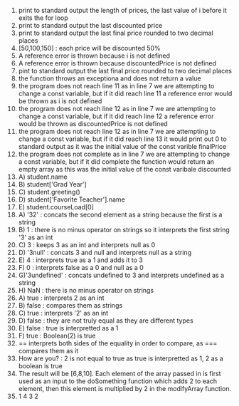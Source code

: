 1. print to standard output the length of prices, the last value of i before it exits the for loop
2. print to standard output the last discounted price
3. print to standard output the last final price rounded to two decimal places
4. [50,100,150] : each price will be discounted 50%
5. A reference error is thrown because i is not defined
6. A reference error is thrown because discountedPrice is not defined
7. pint to standard output the last final price rounded to two decimal places
8. the function throws an exceptiona and does not return a value
9. the program does not reach line 11 as in line 7 we are attempting to change a const variable, but if it did reach line 11 a reference error would be thrown as i is not defined
10. the program does not reach line 12 as in line 7 we are attempting to change a const variable, but if it did reach line 12 a reference error would be thrown as discountedPrice is not defined
11. the program does not reach line 12 as in line 7 we are attempting to change a const variable, but if it did reach line 13 it would print out 0 to standard output as it was the initial value of the const varible finalPrice
12. the program does not complete as in line 7 we are attempting to change a const variable, but if it did complete the function would return an empty array as this was the initial value of the const varibale discounted
13. A) student.name
13. B) student['Grad Year']
13. C) student.greeting()
13. D) student['Favorite Teacher'].name
13. E) student.courseLoad[0]
14. A) '32' : concats the second element as a string because the first is a string
14. B) 1 : there is no minus operator on strings so it interprets the first string '3' as an int
14. C) 3 : keeps 3 as an int and interprets null as 0
14. D) '3null' : concats 3 and null and interprets null as a string
14. E) 4 : interprets true as a 1 and adds it to 3
14. F) 0 : interprets false as a 0 and null as a 0
14. G)'3undefined' : concats undefined to 3 and interprets undefined as a string
14. H) NaN : there is no minus operator on strings
15. A) true : interprets 2 as an int
15. B) false : compares them as strings
15. C) true : interprets '2' as an int
15. D) false : they are not truly equal as they are different types
15. E) false : true is interpretted as a 1
15. F) true : Boolean(2) is true
16. == interprets both sides of the equality in order to compare, as === compares them as it
17. How are you? : 2 is not equal to true as true is interpretted as 1, 2 as a boolean is true
19. The result will be [6,8,10]. Each element of the array passed in is first used as an input to the doSomething function which adds 2 to each element, then this element is multiplied by 2 in the modifyArray function.
21. 1 4 3 2
